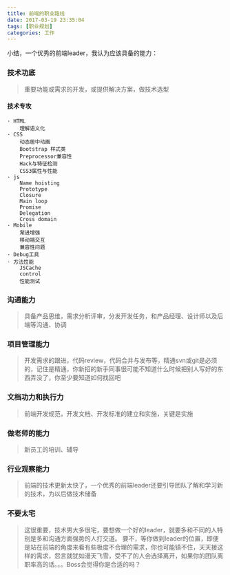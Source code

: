 ```yaml
---
title: 前端的职业路线
date: 2017-03-19 23:35:04
tags: [职业规划]
categories: 工作
---
```


小结，一个优秀的前端leader，我认为应该具备的能力：

### 技术功底

> 重要功能或需求的开发，或提供解决方案，做技术选型

#### 技术专攻

    · HTML
        理解语义化
    · CSS
        动态居中动画
        Bootstrap 样式类
        Preprocessor兼容性
        Hack与特征检测
        CSS3属性与性能
    · js
        Name hoisting
        Prototype
        Closure
        Main loop
        Promise
        Delegation
        Cross domain
    · Mobile
        渐进增强
        移动端交互
        兼容性问题
    · Debug工具
    · 方法性能
        JSCache
        control
        性能测试

### 沟通能力

> 具备产品思维，需求分析评审，分发开发任务，和产品经理、设计师以及后端等沟通、协调

### 项目管理能力

> 开发需求的跟进，代码review，代码合并与发布等，精通svn或git是必须的，记住是精通，你新招的新手同事很可能不知道什么时候把别人写好的东西弄没了，你至少要知道如何找回吧

### 文档功力和执行力

> 前端开发规范，开发文档、开发标准的建立和实施，关键是实施

### 做老师的能力

> 新员工的培训、辅导

### 行业观察能力

> 前端的技术更新太快了，一个优秀的前端leader还要引导团队了解和学习新的技术，为以后做技术储备

### 不要太宅

> 这很重要，技术男大多很宅，要想做一个好的leader，就要多和不同的人特别是多和沟通方面强势的人打交道。
要不，等你做到leader的位置，即便是站在前端的角度来看有些极度不合理的需求，你也可能镇不住，天天接这样的需求，怨言就犹如漫天飞雪，受不了的人会选择离开，如果你的团队离职率高的话。。。Boss会觉得你是合适的吗？